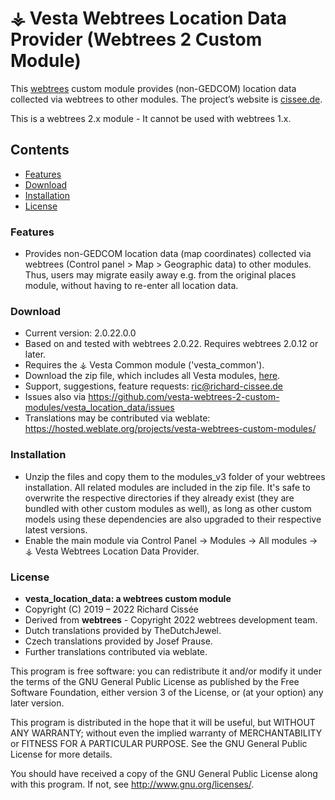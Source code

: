 
# ⚶ Vesta Webtrees Location Data Provider (Webtrees 2 Custom Module)

This [webtrees](https://www.webtrees.net/) custom module provides (non-GEDCOM) location data collected via webtrees to other modules.
The project’s website is [cissee.de](https://cissee.de).

This is a webtrees 2.x module - It cannot be used with webtrees 1.x.

## Contents

* [Features](#features)
* [Download](#download)
* [Installation](#installation)
* [License](#license)

### Features<a name="features"/>

* Provides non-GEDCOM location data (map coordinates) collected via webtrees (Control panel > Map > Geographic data) to other modules.
Thus, users may migrate easily away e.g. from the original places module, without having to re-enter all location data.

### Download<a name="download"/>

* Current version: 2.0.22.0.0
* Based on and tested with webtrees 2.0.22. Requires webtrees 2.0.12 or later.
* Requires the ⚶ Vesta Common module ('vesta_common').
* Download the zip file, which includes all Vesta modules, [here](https://cissee.de/vesta.latest.zip).
* Support, suggestions, feature requests: <ric@richard-cissee.de>
* Issues also via <https://github.com/vesta-webtrees-2-custom-modules/vesta_location_data/issues>
* Translations may be contributed via weblate: <https://hosted.weblate.org/projects/vesta-webtrees-custom-modules/>

### Installation<a name="installation"/>

* Unzip the files and copy them to the modules_v3 folder of your webtrees installation. All related modules are included in the zip file. It's safe to overwrite the respective directories if they already exist (they are bundled with other custom modules as well), as long as other custom models using these dependencies are also upgraded to their respective latest versions.
* Enable the main module via Control Panel -> Modules -> All modules -> ⚶ Vesta Webtrees Location Data Provider.

### License<a name="license"/>

* **vesta_location_data: a webtrees custom module**
* Copyright (C) 2019 – 2022 Richard Cissée
* Derived from **webtrees** - Copyright 2022 webtrees development team.
* Dutch translations provided by TheDutchJewel.
* Czech translations provided by Josef Prause.
* Further translations contributed via weblate.

This program is free software: you can redistribute it and/or modify
it under the terms of the GNU General Public License as published by
the Free Software Foundation, either version 3 of the License, or
(at your option) any later version.

This program is distributed in the hope that it will be useful,
but WITHOUT ANY WARRANTY; without even the implied warranty of
MERCHANTABILITY or FITNESS FOR A PARTICULAR PURPOSE. See the
GNU General Public License for more details.

You should have received a copy of the GNU General Public License
along with this program. If not, see <http://www.gnu.org/licenses/>.
